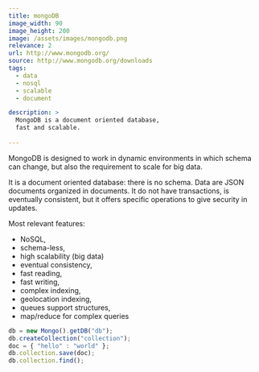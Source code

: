 ```yaml
---
title: mongoDB
image_width: 90
image_height: 200
image: /assets/images/mongodb.png
relevance: 2
url: http://www.mongodb.org/
source: http://www.mongodb.org/downloads
tags: 
  - data
  - nosql
  - scalable
  - document

description: >
  MongoDB is a document oriented database,
  fast and scalable.
  
---
```

MongoDB is designed to work in dynamic environments
in which schema can change, but also
the requirement to scale for big data.

It is a document oriented database: there is no schema.
Data are JSON documents organized in documents.
It do not have transactions, is eventually consistent,
but it offers specific operations to give security in updates.

Most relevant features:

  - NoSQL,
  - schema-less,
  - high scalability (big data)
  - eventual consistency,
  - fast reading,
  - fast writing,
  - complex indexing,
  - geolocation indexing,
  - queues support structures,
  - map/reduce for complex queries


```javascript
db = new Mongo().getDB("db");
db.createCollection("collection");
doc = { "hello" : "world" };
db.collection.save(doc);
db.collection.find();
```

